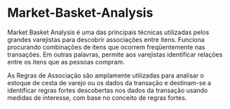 # Market-Basket-Analysis
Market Basket Analysis é uma das principais técnicas utilizadas pelos grandes varejistas para descobrir associações entre itens. Funciona procurando combinações de itens que ocorrem freqüentemente nas transações. Em outras palavras, permite aos varejistas identificar relações entre os itens que as pessoas compram.

As Regras de Associação são amplamente utilizadas para analisar o estoque de cesta de varejo ou os dados da transação e destinam-se a identificar regras fortes descobertas nos dados da transação usando medidas de interesse, com base no conceito de regras fortes.
